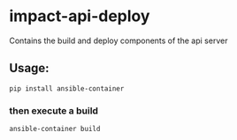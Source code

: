 # impact-api-deploy
Contains the build and deploy components of the api server


## Usage:

	pip install ansible-container

### then execute a build
	ansible-container build